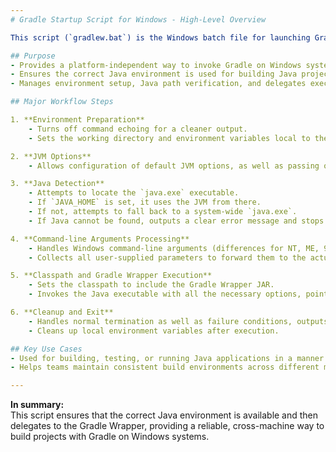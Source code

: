 ```yaml
---
# Gradle Startup Script for Windows - High-Level Overview

This script (`gradlew.bat`) is the Windows batch file for launching Gradle builds using the Gradle Wrapper. Below is a high-level summary of its purpose and workflow:

## Purpose
- Provides a platform-independent way to invoke Gradle on Windows systems.
- Ensures the correct Java environment is used for building Java projects via Gradle.
- Manages environment setup, Java path verification, and delegates execution to the Gradle Wrapper JAR.

## Major Workflow Steps

1. **Environment Preparation**
    - Turns off command echoing for a cleaner output.
    - Sets the working directory and environment variables local to the script session.

2. **JVM Options**
    - Allows configuration of default JVM options, as well as passing options through general `JAVA_OPTS` and `GRADLE_OPTS` environment variables.

3. **Java Detection**
    - Attempts to locate the `java.exe` executable.
    - If `JAVA_HOME` is set, it uses the JVM from there.
    - If not, attempts to fall back to a system-wide `java.exe`.
    - If Java cannot be found, outputs a clear error message and stops.

4. **Command-line Arguments Processing**
    - Handles Windows command-line arguments (differences for NT, ME, 9x, and 4NT shells).
    - Collects all user-supplied parameters to forward them to the actual Gradle execution.

5. **Classpath and Gradle Wrapper Execution**
    - Sets the classpath to include the Gradle Wrapper JAR.
    - Invokes the Java executable with all the necessary options, pointing it to `org.gradle.wrapper.GradleWrapperMain`.

6. **Cleanup and Exit**
    - Handles normal termination as well as failure conditions, outputs relevant error information, and sets appropriate exit codes.
    - Cleans up local environment variables after execution.

## Key Use Cases
- Used for building, testing, or running Java applications in a manner identical to the project's expected Gradle configuration.
- Helps teams maintain consistent build environments across different machines by shipping the necessary Gradle version with the project.

---
```


**In summary:**  
This script ensures that the correct Java environment is available and then delegates to the Gradle Wrapper, providing a reliable, cross-machine way to build projects with Gradle on Windows systems.